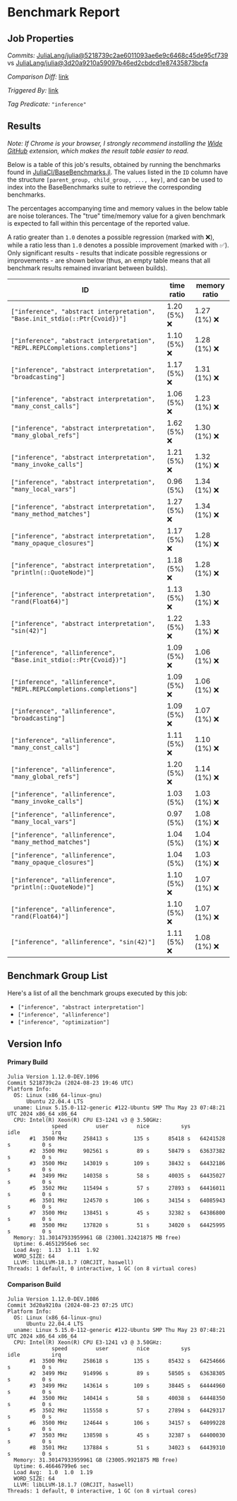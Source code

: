 # Benchmark Report

## Job Properties

*Commits:* [JuliaLang/julia@5218739c2ae6011093ae6e9c6468c45de95cf739](https://github.com/JuliaLang/julia/commit/5218739c2ae6011093ae6e9c6468c45de95cf739) vs [JuliaLang/julia@3d20a9210a59097b46ed2cbdcd1e87435873bcfa](https://github.com/JuliaLang/julia/commit/3d20a9210a59097b46ed2cbdcd1e87435873bcfa)

*Comparison Diff:* [link](https://github.com/JuliaLang/julia/compare/3d20a9210a59097b46ed2cbdcd1e87435873bcfa..5218739c2ae6011093ae6e9c6468c45de95cf739)

*Triggered By:* [link](https://github.com/JuliaLang/julia/pull/55575)

*Tag Predicate:* `"inference"`

## Results

*Note: If Chrome is your browser, I strongly recommend installing the [Wide GitHub](https://chrome.google.com/webstore/detail/wide-github/kaalofacklcidaampbokdplbklpeldpj?hl=en)
extension, which makes the result table easier to read.*

Below is a table of this job's results, obtained by running the benchmarks found in
[JuliaCI/BaseBenchmarks.jl](https://github.com/JuliaCI/BaseBenchmarks.jl). The values
listed in the `ID` column have the structure `[parent_group, child_group, ..., key]`,
and can be used to index into the BaseBenchmarks suite to retrieve the corresponding
benchmarks.

The percentages accompanying time and memory values in the below table are noise tolerances. The "true"
time/memory value for a given benchmark is expected to fall within this percentage of the reported value.

A ratio greater than `1.0` denotes a possible regression (marked with :x:), while a ratio less
than `1.0` denotes a possible improvement (marked with :white_check_mark:). Only significant results - results
that indicate possible regressions or improvements - are shown below (thus, an empty table means that all
benchmark results remained invariant between builds).

| ID | time ratio | memory ratio |
|----|------------|--------------|
| `["inference", "abstract interpretation", "Base.init_stdio(::Ptr{Cvoid})"]` | 1.20 (5%) :x: | 1.27 (1%) :x: |
| `["inference", "abstract interpretation", "REPL.REPLCompletions.completions"]` | 1.10 (5%) :x: | 1.28 (1%) :x: |
| `["inference", "abstract interpretation", "broadcasting"]` | 1.17 (5%) :x: | 1.31 (1%) :x: |
| `["inference", "abstract interpretation", "many_const_calls"]` | 1.06 (5%) :x: | 1.23 (1%) :x: |
| `["inference", "abstract interpretation", "many_global_refs"]` | 1.62 (5%) :x: | 1.30 (1%) :x: |
| `["inference", "abstract interpretation", "many_invoke_calls"]` | 1.21 (5%) :x: | 1.32 (1%) :x: |
| `["inference", "abstract interpretation", "many_local_vars"]` | 0.96 (5%)  | 1.34 (1%) :x: |
| `["inference", "abstract interpretation", "many_method_matches"]` | 1.27 (5%) :x: | 1.34 (1%) :x: |
| `["inference", "abstract interpretation", "many_opaque_closures"]` | 1.17 (5%) :x: | 1.28 (1%) :x: |
| `["inference", "abstract interpretation", "println(::QuoteNode)"]` | 1.18 (5%) :x: | 1.28 (1%) :x: |
| `["inference", "abstract interpretation", "rand(Float64)"]` | 1.13 (5%) :x: | 1.30 (1%) :x: |
| `["inference", "abstract interpretation", "sin(42)"]` | 1.22 (5%) :x: | 1.33 (1%) :x: |
| `["inference", "allinference", "Base.init_stdio(::Ptr{Cvoid})"]` | 1.09 (5%) :x: | 1.06 (1%) :x: |
| `["inference", "allinference", "REPL.REPLCompletions.completions"]` | 1.09 (5%) :x: | 1.06 (1%) :x: |
| `["inference", "allinference", "broadcasting"]` | 1.09 (5%) :x: | 1.07 (1%) :x: |
| `["inference", "allinference", "many_const_calls"]` | 1.11 (5%) :x: | 1.10 (1%) :x: |
| `["inference", "allinference", "many_global_refs"]` | 1.20 (5%) :x: | 1.14 (1%) :x: |
| `["inference", "allinference", "many_invoke_calls"]` | 1.03 (5%)  | 1.03 (1%) :x: |
| `["inference", "allinference", "many_local_vars"]` | 0.97 (5%)  | 1.08 (1%) :x: |
| `["inference", "allinference", "many_method_matches"]` | 1.04 (5%)  | 1.04 (1%) :x: |
| `["inference", "allinference", "many_opaque_closures"]` | 1.04 (5%)  | 1.03 (1%) :x: |
| `["inference", "allinference", "println(::QuoteNode)"]` | 1.10 (5%) :x: | 1.07 (1%) :x: |
| `["inference", "allinference", "rand(Float64)"]` | 1.10 (5%) :x: | 1.07 (1%) :x: |
| `["inference", "allinference", "sin(42)"]` | 1.11 (5%) :x: | 1.08 (1%) :x: |

## Benchmark Group List

Here's a list of all the benchmark groups executed by this job:

- `["inference", "abstract interpretation"]`
- `["inference", "allinference"]`
- `["inference", "optimization"]`

## Version Info

#### Primary Build

```
Julia Version 1.12.0-DEV.1096
Commit 5218739c2a (2024-08-23 19:46 UTC)
Platform Info:
  OS: Linux (x86_64-linux-gnu)
      Ubuntu 22.04.4 LTS
  uname: Linux 5.15.0-112-generic #122-Ubuntu SMP Thu May 23 07:48:21 UTC 2024 x86_64 x86_64
  CPU: Intel(R) Xeon(R) CPU E3-1241 v3 @ 3.50GHz: 
              speed         user         nice          sys         idle          irq
       #1  3500 MHz     258413 s        135 s      85418 s   64241528 s          0 s
       #2  3500 MHz     902561 s         89 s      58479 s   63637382 s          0 s
       #3  3500 MHz     143019 s        109 s      38432 s   64432186 s          0 s
       #4  3499 MHz     140358 s         58 s      40035 s   64435027 s          0 s
       #5  3502 MHz     115494 s         57 s      27893 s   64416011 s          0 s
       #6  3501 MHz     124570 s        106 s      34154 s   64085943 s          0 s
       #7  3500 MHz     138451 s         45 s      32382 s   64386800 s          0 s
       #8  3500 MHz     137820 s         51 s      34020 s   64425995 s          0 s
  Memory: 31.30147933959961 GB (23001.32421875 MB free)
  Uptime: 6.46512956e6 sec
  Load Avg:  1.13  1.11  1.92
  WORD_SIZE: 64
  LLVM: libLLVM-18.1.7 (ORCJIT, haswell)
Threads: 1 default, 0 interactive, 1 GC (on 8 virtual cores)

```

#### Comparison Build

```
Julia Version 1.12.0-DEV.1086
Commit 3d20a9210a (2024-08-23 07:25 UTC)
Platform Info:
  OS: Linux (x86_64-linux-gnu)
      Ubuntu 22.04.4 LTS
  uname: Linux 5.15.0-112-generic #122-Ubuntu SMP Thu May 23 07:48:21 UTC 2024 x86_64 x86_64
  CPU: Intel(R) Xeon(R) CPU E3-1241 v3 @ 3.50GHz: 
              speed         user         nice          sys         idle          irq
       #1  3500 MHz     258618 s        135 s      85432 s   64254666 s          0 s
       #2  3499 MHz     914996 s         89 s      58505 s   63638305 s          0 s
       #3  3499 MHz     143614 s        109 s      38445 s   64444960 s          0 s
       #4  3500 MHz     140414 s         58 s      40038 s   64448350 s          0 s
       #5  3502 MHz     115558 s         57 s      27894 s   64429317 s          0 s
       #6  3500 MHz     124644 s        106 s      34157 s   64099228 s          0 s
       #7  3503 MHz     138598 s         45 s      32387 s   64400030 s          0 s
       #8  3501 MHz     137884 s         51 s      34023 s   64439310 s          0 s
  Memory: 31.30147933959961 GB (23005.9921875 MB free)
  Uptime: 6.46646799e6 sec
  Load Avg:  1.0  1.0  1.19
  WORD_SIZE: 64
  LLVM: libLLVM-18.1.7 (ORCJIT, haswell)
Threads: 1 default, 0 interactive, 1 GC (on 8 virtual cores)

```
